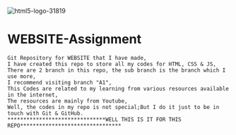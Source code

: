 ![html5-logo-31819](https://user-images.githubusercontent.com/78722016/137380398-c7bf76f7-e4e6-4fae-854c-a4f9123fcb45.png)

# WEBSITE-Assignment
    Git Repository for WEBSITE that I have made,
    I have created this repo to store all my codes for HTML, CSS & JS,
    There are 2 branch in this repo, the sub branch is the branch which I use more,
    I recommend visiting branch "A1",
    This Codes are related to my learning from various resources available in the internet,
    The resources are mainly from Youtube, 
    Well, the codes in my repo is not special;But I do it just to be in touch with Git & GitHub.
    *******************************WELL THIS IS IT FOR THIS REPO********************************

